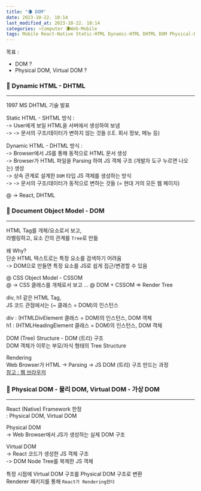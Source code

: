 ```yaml
---
title: "🌘 DOM"
date: 2023-10-22. 18:14
last_modified_at: 2023-10-22. 18:14
categories: ⭐Computer 🌘Web-Mobile
tags: Mobile React-Native Static-HTML Dynamic-HTML DHTML DOM Physical-DOM Virtual-DOM
---
```


목표 :  

- DOM ?
- Physical DOM, Virtual DOM ?

### 💫 Dynamic HTML - DHTML

---

1997 MS DHTML 기술 발표  

Static HTML - SHTML 방식 :  
-> User에게 보일 HTML을 서버에서 생성하여 보냄  
-> -> 문서의 구조/데이터가 변하지 않는 것들 (I.E. 회사 정보, 메뉴 등)  

Dynamic HTML - DHTML 방식 :  
-> Browser에서 JS를 통해 동적으로 HTML 문서 생성  
-> Browser가 HTML 파일을 Parsing 하여 JS 객체 구조 (개발자 도구 누르면 나오는) 생성  
-> 상속 관계로 설계한 `DOM` 타입 JS 객체를 생성하는 방식  
-> -> 문서의 구조/데이터가 동적으로 변하는 것들 (= 현대 거의 모든 웹 페이지)  

@ -> React, DHTML  

### 💫 Document Object Model - DOM

---

HTML Tag를 개체/요소로서 보고,  
라벨링하고, 요소 간의 관계를 `Tree`로 만듦  

왜 Why?  
단순 HTML 텍스트로는 특정 요소를 검색하기 어려움  
-> DOM으로 만들면 특정 요소를 JS로 쉽게 접근/변경할 수 있음  

@ CSS Object Model - CSSOM  
@ -> CSS 클래스를 개체로서 보고 ...
@ DOM + CSSOM => Render Tree  

div, h1 같은 HTML Tag,  
JS 코드 관점에서는 (~ 클래스 = DOM)의 인스턴스  

div : (HTMLDivElement 클래스 = DOM)의 인스턴스, DOM 객체  
h1 : (HTMLHeadingElement 클래스 = DOM)의 인스턴스, DOM 객체  

DOM (Tree) Structure - DOM (트리) 구조  
DOM 객체가 이루는 부모/자식 형태의 Tree Structure  

Rendering  
Web Browser가 HTML -> Parsing -> JS DOM (트리) 구조 만드는 과정  
[참고 : 웹 브라우저](https://mascari4615.github.io/posts/Web-Browser/)  

### 💫 Physical DOM - 물리 DOM, Virtual DOM - 가상 DOM

---

React (Native) Framework 한정  
: Physical DOM, Virtual DOM  

Physical DOM  
-> Web Browser에서 JS가 생성하는 실제 DOM 구조

Virtual DOM  
-> React 코드가 생성한 JS 객체 구조  
-> DOM Node Tree를 복제한 JS 객체  

특정 시점에 Virtual DOM 구조를 Physical DOM 구조로 변환  
Renderer 패키지를 통해 `React가 Rendering한다`  
